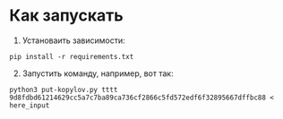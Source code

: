 # Как запускать
1. Установаить зависимости:

`pip install -r requirements.txt`

2. Запустить команду, например, вот так:

`python3 put-kopylov.py tttt 9d8fdbd61214629cc5a7c7ba89ca736cf2866c5fd572edf6f32895667dffbc88 < here_input`

